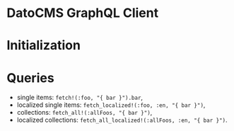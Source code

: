 # DatoCMS GraphQL Client

# Initialization

# Queries

* single items: `fetch!(:foo, "{ bar }").bar`,
* localized single items: `fetch_localized!(:foo, :en, "{ bar }")`,
* collections: `fetch_all!(:allFoos, "{ bar }")`,
* localized collections: `fetch_all_localized!(:allFoos, :en, "{ bar }")`.
